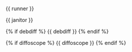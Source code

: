 {{ runner }}

{{ janitor }}

{% if debdiff %}
{{ debdiff }}
{% endif %}

{% if diffoscope %}
{{ diffoscope }}
{% endif %}
